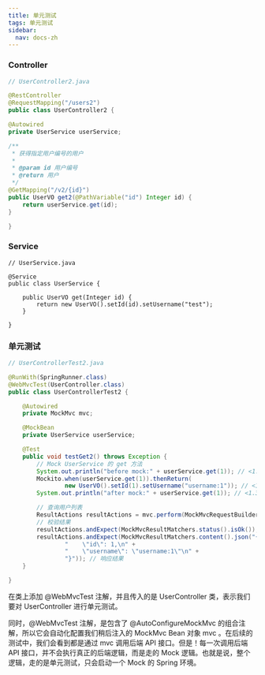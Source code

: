 ```yaml
---
title: 单元测试
tags: 单元测试
sidebar:
  nav: docs-zh
---
```



### Controller

```java
// UserController2.java

@RestController
@RequestMapping("/users2")
public class UserController2 {

@Autowired
private UserService userService;

/**
 * 获得指定用户编号的用户
 *
 * @param id 用户编号
 * @return 用户
 */
@GetMapping("/v2/{id}")
public UserVO get2(@PathVariable("id") Integer id) {
    return userService.get(id);
}

}
```

### Service

```
// UserService.java

@Service
public class UserService {

    public UserVO get(Integer id) {
        return new UserVO().setId(id).setUsername("test");
    }

}
```

### 单元测试

```java
// UserControllerTest2.java

@RunWith(SpringRunner.class)
@WebMvcTest(UserController.class)
public class UserControllerTest2 {

    @Autowired
    private MockMvc mvc;

    @MockBean
    private UserService userService;

    @Test
    public void testGet2() throws Exception {
        // Mock UserService 的 get 方法
        System.out.println("before mock:" + userService.get(1)); // <1.1>
        Mockito.when(userService.get(1)).thenReturn(
                new UserVO().setId(1).setUsername("username:1")); // <1.2>
        System.out.println("after mock:" + userService.get(1)); // <1.3>

        // 查询用户列表
        ResultActions resultActions = mvc.perform(MockMvcRequestBuilders.get("/users/v2/1"));
        // 校验结果
        resultActions.andExpect(MockMvcResultMatchers.status().isOk()); // 响应状态码 200
        resultActions.andExpect(MockMvcResultMatchers.content().json("{\n" +
                "    \"id\": 1,\n" +
                "    \"username\": \"username:1\"\n" +
                "}")); // 响应结果
    }

}
```

在类上添加 @WebMvcTest 注解，并且传入的是 UserController 类，表示我们要对 UserController 进行单元测试。

同时，@WebMvcTest 注解，是包含了 @AutoConfigureMockMvc 的组合注解，所以它会自动化配置我们稍后注入的 MockMvc Bean 对象 mvc 。在后续的测试中，我们会看到都是通过 mvc 调用后端 API 接口。但是！每一次调用后端 API 接口，并不会执行真正的后端逻辑，而是走的 Mock 逻辑。也就是说，整个逻辑，走的是单元测试，只会启动一个 Mock 的 Spring 环境。